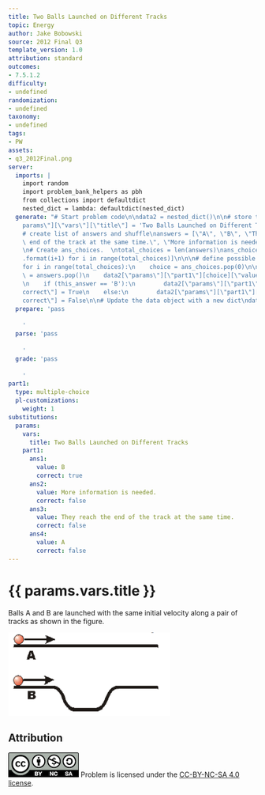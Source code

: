 ```yaml
---
title: Two Balls Launched on Different Tracks
topic: Energy
author: Jake Bobowski
source: 2012 Final Q3
template_version: 1.0
attribution: standard
outcomes:
- 7.5.1.2
difficulty:
- undefined
randomization:
- undefined
taxonomy:
- undefined
tags:
- PW
assets:
- q3_2012Final.png
server:
  imports: |
    import random
    import problem_bank_helpers as pbh
    from collections import defaultdict
    nested_dict = lambda: defaultdict(nested_dict)
  generate: "# Start problem code\n\ndata2 = nested_dict()\n\n# store title\ndata2[\"\
    params\"][\"vars\"][\"title\"] = 'Two Balls Launched on Different Tracks'\n\n\
    # create list of answers and shuffle\nanswers = [\"A\", \"B\", \"They reach the\
    \ end of the track at the same time.\", \"More information is needed.\"]\nrandom.shuffle(answers)\n\
    \n# Create ans_choices.  \ntotal_choices = len(answers)\nans_choices = [\"ans{0}\"\
    .format(i+1) for i in range(total_choices)]\n\n\n# define possible answers.  \n\
    for i in range(total_choices):\n    choice = ans_choices.pop(0)\n\n    this_answer\
    \ = answers.pop()\n    data2[\"params\"][\"part1\"][choice][\"value\"] = this_answer\n\
    \n    if (this_answer == 'B'):\n        data2[\"params\"][\"part1\"][choice][\"\
    correct\"] = True\n    else:\n        data2[\"params\"][\"part1\"][choice][\"\
    correct\"] = False\n\n# Update the data object with a new dict\ndata.update(data2)\n"
  prepare: 'pass

    '
  parse: 'pass

    '
  grade: 'pass

    '
part1:
  type: multiple-choice
  pl-customizations:
    weight: 1
substitutions:
  params:
    vars:
      title: Two Balls Launched on Different Tracks
    part1:
      ans1:
        value: B
        correct: true
      ans2:
        value: More information is needed.
        correct: false
      ans3:
        value: They reach the end of the track at the same time.
        correct: false
      ans4:
        value: A
        correct: false
---
```

# {{ params.vars.title }}
Balls A and B are launched with the same initial velocity along a pair of tracks as shown in the figure.

![Ball A is launched along a horizontal track while Ball B is launched along a u-shaped track.](q3_2012Final.png)

## Attribution

![The Creative Commons 4.0 license requiring attribution-BY, non-commercial-NC, and share-alike-SA license.](https://raw.githubusercontent.com/firasm/bits/master/by-nc-sa.png) Problem is licensed under the [CC-BY-NC-SA 4.0 license](https://creativecommons.org/licenses/by-nc-sa/4.0/).